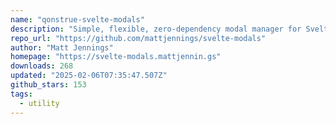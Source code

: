 ```yaml
---
name: "qonstrue-svelte-modals"
description: "Simple, flexible, zero-dependency modal manager for Svelte."
repo_url: "https://github.com/mattjennings/svelte-modals"
author: "Matt Jennings"
homepage: "https://svelte-modals.mattjennin.gs"
downloads: 268
updated: "2025-02-06T07:35:47.507Z"
github_stars: 153
tags: 
  - utility
---
```

